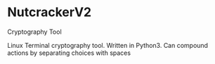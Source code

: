 # NutcrackerV2
Cryptography Tool


Linux Terminal cryptography tool. Written in Python3. Can compound actions by separating choices with spaces
